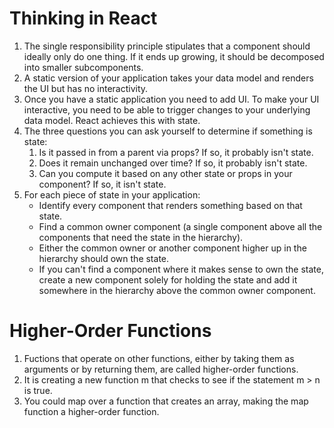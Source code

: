# Thinking in React

1. The single responsibility principle stipulates that a component should ideally only do one thing. If it ends up growing, it should be decomposed into smaller subcomponents.
2. A static version of your application takes your data model and renders the UI but has no interactivity.
3. Once you have a static application you need to add UI. To make your UI interactive, you need to be able to trigger changes to your underlying data model. React achieves this with state.
4. The three questions you can ask yourself to determine if something is state:
    1. Is it passed in from a parent via props? If so, it probably isn't state.
    2. Does it remain unchanged over time? If so, it probably isn't state.
    3. Can you compute it based on any other state or props in your component? If so, it isn't state.
5. For each piece of state in your application:
    - Identify every component that renders something based on that state.
    - Find a common owner component (a single component above all the components that need the state in the hierarchy).
    - Either the common owner or another component higher up in the hierarchy should own the state.
    - If you can't find a component where it makes sense to own the state, create a new component solely for holding the state and add it somewhere in the hierarchy above the common owner component.

# Higher-Order Functions

1. Fuctions that operate on other functions, either by taking them as arguments or by returning them, are called higher-order functions.
2. It is creating a new function m that checks to see if the statement m > n is true.
3. You could map over a function that creates an array, making the map function a higher-order function.
